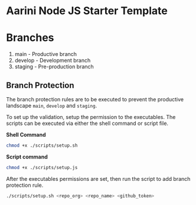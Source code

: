 # Aarini Node JS Starter Template

# Branches

1. main - Productive branch
2. develop - Development branch
3. staging - Pre-production branch

## Branch Protection

The branch protection rules are to be executed to prevent the productive landscape `main`, `develop` and `staging`. 

To set up the validation, setup the permission to the executables. The scripts can be executed via either the shell command or script file. 

**Shell Command**

```sh
chmod +x ./scripts/setup.sh
```

**Script command**

```sh
chmod +x ./scripts/setup.js
```

After the executables permissions are set, then run the script to add branch protection rule. 

```sh
./scripts/setup.sh <repo_org> <repo_name> <github_token>
```
